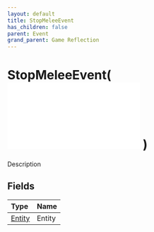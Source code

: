 ```yaml
---
layout: default
title: StopMeleeEvent
has_children: false
parent: Event
grand_parent: Game Reflection
---
```

# StopMeleeEvent( ![ EntityEventBase ](/game-reflection/events/entity_event_base.md) )
Description 

## Fields
| Type | Name |
|:-------------|:--------------|
| [Entity](/game-reflection/classes/entity.md) | Entity |
